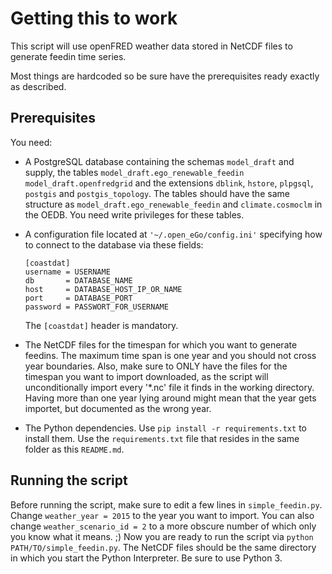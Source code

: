 # Getting this to work

This script will use openFRED weather data stored in NetCDF files to
generate feedin time series.

Most things are hardcoded so be sure have the prerequisites ready
exactly as described.

## Prerequisites

You need:

  * A PostgreSQL database containing the schemas `model_draft` and
    supply, the tables `model_draft.ego_renewable_feedin`
    `model_draft.openfredgrid` and the extensions `dblink`, `hstore`,
    `plpgsql`, `postgis` and `postgis_topology`. The tables should have
    the same structure as `model_draft.ego_renewable_feedin` and
    `climate.cosmoclm` in the OEDB. You need write privileges for these
    tables.
  * A configuration file located at `'~/.open_eGo/config.ini'`
    specifying how to connect to the database via these fields:

    ```
    [coastdat]
    username = USERNAME
    db       = DATABASE_NAME
    host     = DATABASE_HOST_IP_OR_NAME
    port     = DATABASE_PORT
    password = PASSWORT_FOR_USERNAME
    ```

    The `[coastdat]` header is mandatory.

  * The NetCDF files for the timespan for which you want to generate
    feedins. The maximum time span is one year and you should not cross
    year boundaries. Also, make sure to ONLY have the files for the
    timespan you want to import downloaded, as the script will
    unconditionally import every '*.nc' file it finds in the working
    directory. Having more than one year lying around might mean that
    the year gets importet, but documented as the wrong year.

  * The Python dependencies. Use `pip install -r requirements.txt` to
    install them. Use the `requirements.txt` file that resides in the
    same folder as this `README.md`.

## Running the script

Before running the script, make sure to edit a few lines in
`simple_feedin.py`. Change `weather_year = 2015` to the year you want to
import. You can also change `weather_scenario_id = 2` to a more obscure
number of which only you know what it means. ;) Now you are ready to
run the script via `python PATH/TO/simple_feedin.py`. The NetCDF files
should be the same directory in which you start the Python
Interpreter. Be sure to use Python 3.


